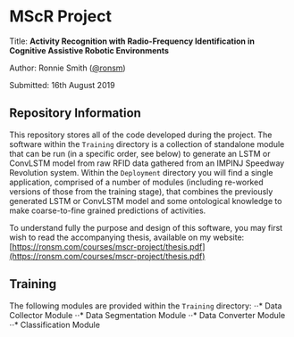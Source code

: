 # MScR Project

Title: **Activity Recognition with Radio-Frequency Identification in Cognitive Assistive Robotic Environments**

Author: Ronnie Smith ([@ronsm](https://github.com/ronsm))

Submitted: 16th August 2019

## Repository Information

This repository stores all of the code developed during the project. The software within the `Training` directory is a collection of standalone module that can be run (in a specific order, see below) to generate an LSTM or ConvLSTM model from raw RFID data gathered from an IMPINJ Speedway Revolution system. Within the `Deployment` directory you will find a single application, comprised of a number of modules (including re-worked versions of those from the training stage), that combines the previously generated LSTM or ConvLSTM model and some ontological knowledge to make coarse-to-fine grained predictions of activities.

To understand fully the purpose and design of this software, you may first wish to read the accompanying thesis, available on my website: [https://ronsm.com/courses/mscr-project/thesis.pdf](https://ronsm.com/courses/mscr-project/thesis.pdf)

## Training

The following modules are provided within the `Training` directory:
⋅⋅* Data Collector Module
⋅⋅* Data Segmentation Module
⋅⋅* Data Converter Module
⋅⋅* Classification Module